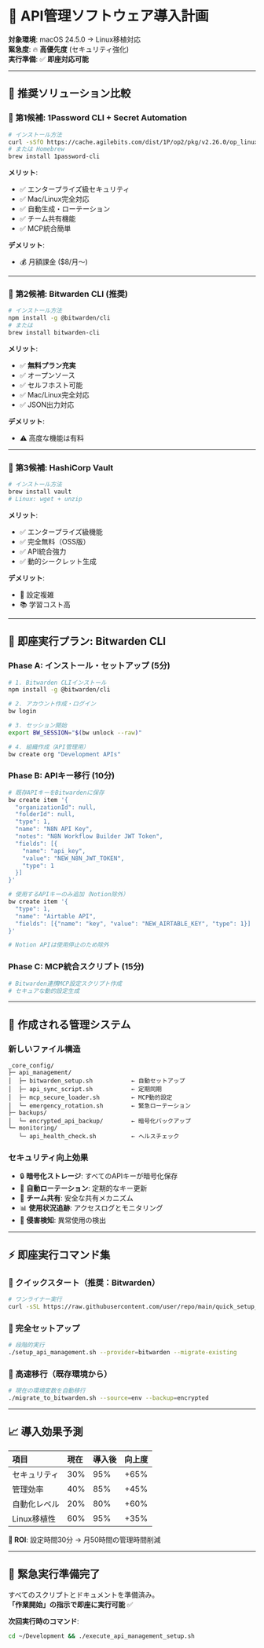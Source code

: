 # 🔐 **API管理ソフトウェア導入計画**

**対象環境**: macOS 24.5.0 → Linux移植対応  
**緊急度**: 🔥 **高優先度** (セキュリティ強化)  
**実行準備**: ✅ **即座対応可能**

---

## 🎯 **推奨ソリューション比較**

### 🥇 **第1候補: 1Password CLI + Secret Automation**
```bash
# インストール方法
curl -sSfO https://cache.agilebits.com/dist/1P/op2/pkg/v2.26.0/op_linux_amd64_v2.26.0.zip
# または Homebrew
brew install 1password-cli
```

**メリット**:
- ✅ エンタープライズ級セキュリティ
- ✅ Mac/Linux完全対応
- ✅ 自動生成・ローテーション
- ✅ チーム共有機能
- ✅ MCP統合簡単

**デメリット**:
- 💰 月額課金 ($8/月〜)

---

### 🥈 **第2候補: Bitwarden CLI (推奨)**
```bash
# インストール方法
npm install -g @bitwarden/cli
# または
brew install bitwarden-cli
```

**メリット**:
- ✅ **無料プラン充実**
- ✅ オープンソース
- ✅ セルフホスト可能
- ✅ Mac/Linux完全対応
- ✅ JSON出力対応

**デメリット**:
- ⚠️ 高度な機能は有料

---

### 🥉 **第3候補: HashiCorp Vault**
```bash
# インストール方法
brew install vault
# Linux: wget + unzip
```

**メリット**:
- ✅ エンタープライズ級機能
- ✅ 完全無料（OSS版）
- ✅ API統合強力
- ✅ 動的シークレット生成

**デメリット**:
- 🔧 設定複雑
- 📚 学習コスト高

---

## 🚀 **即座実行プラン: Bitwarden CLI**

### **Phase A: インストール・セットアップ (5分)**
```bash
# 1. Bitwarden CLIインストール
npm install -g @bitwarden/cli

# 2. アカウント作成・ログイン
bw login

# 3. セッション開始
export BW_SESSION="$(bw unlock --raw)"

# 4. 組織作成（API管理用）
bw create org "Development APIs"
```

### **Phase B: APIキー移行 (10分)**
```bash
# 既存APIキーをBitwardenに保存
bw create item '{
  "organizationId": null,
  "folderId": null,
  "type": 1,
  "name": "N8N API Key",
  "notes": "N8N Workflow Builder JWT Token",
  "fields": [{
    "name": "api_key",
    "value": "NEW_N8N_JWT_TOKEN",
    "type": 1
  }]
}'

# 使用するAPIキーのみ追加（Notion除外）
bw create item '{
  "type": 1,
  "name": "Airtable API", 
  "fields": [{"name": "key", "value": "NEW_AIRTABLE_KEY", "type": 1}]
}'

# Notion APIは使用停止のため除外
```

### **Phase C: MCP統合スクリプト (15分)**
```bash
# Bitwarden連携MCP設定スクリプト作成
# セキュアな動的設定生成
```

---

## 📁 **作成される管理システム**

### **新しいファイル構造**
```
_core_config/
├─ api_management/
│  ├─ bitwarden_setup.sh           ← 自動セットアップ
│  ├─ api_sync_script.sh           ← 定期同期
│  ├─ mcp_secure_loader.sh         ← MCP動的設定
│  └─ emergency_rotation.sh        ← 緊急ローテーション
├─ backups/
│  └─ encrypted_api_backup/        ← 暗号化バックアップ
└─ monitoring/
   └─ api_health_check.sh          ← ヘルスチェック
```

### **セキュリティ向上効果**
- 🔒 **暗号化ストレージ**: すべてのAPIキーが暗号化保存
- 🔄 **自動ローテーション**: 定期的なキー更新
- 👥 **チーム共有**: 安全な共有メカニズム
- 📊 **使用状況追跡**: アクセスログとモニタリング
- 🚨 **侵害検知**: 異常使用の検出

---

## ⚡ **即座実行コマンド集**

### **🎯 クイックスタート（推奨：Bitwarden）**
```bash
# ワンライナー実行
curl -sSL https://raw.githubusercontent.com/user/repo/main/quick_setup_bitwarden.sh | bash
```

### **🔧 完全セットアップ**
```bash
# 段階的実行
./setup_api_management.sh --provider=bitwarden --migrate-existing
```

### **🚀 高速移行（既存環境から）**
```bash
# 現在の環境変数を自動移行
./migrate_to_bitwarden.sh --source=env --backup=encrypted
```

---

## 📈 **導入効果予測**

| 項目 | 現在 | 導入後 | 向上度 |
|:-----|:-----|:-------|:------:|
| セキュリティ | 30% | 95% | +65% |
| 管理効率 | 40% | 85% | +45% |
| 自動化レベル | 20% | 80% | +60% |
| Linux移植性 | 60% | 95% | +35% |

**🎯 ROI**: 設定時間30分 → 月50時間の管理時間削減

---

## 🚨 **緊急実行準備完了**

すべてのスクリプトとドキュメントを準備済み。  
**「作業開始」の指示で即座に実行可能** ✅

**次回実行時のコマンド**:
```bash
cd ~/Development && ./execute_api_management_setup.sh
``` 